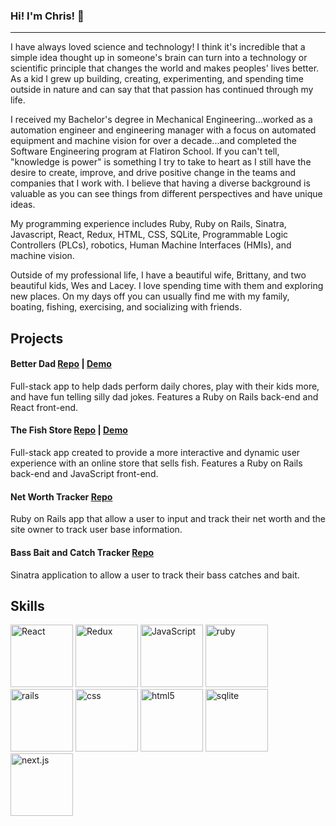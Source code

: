 ### Hi! I'm Chris! 👋
---

I have always loved science and technology! I think it's incredible that a simple idea thought up in someone's brain can turn into a technology or scientific principle that changes the world and makes peoples' lives better. As a kid I grew up building, creating, experimenting, and spending time outside in nature and can say that that passion has continued through my life.

I received my Bachelor's degree in Mechanical Engineering...worked as a automation engineer and engineering manager with a focus on automated equipment and machine vision for over a decade...and completed the Software Engineering program at Flatiron School. If you can't tell, "knowledge is power" is something I try to take to heart as I still have the desire to create, improve, and drive positive change in the teams and companies that I work with. I believe that having a diverse background is valuable as you can see things from different perspectives and have unique ideas.

My programming experience includes Ruby, Ruby on Rails, Sinatra, Javascript, React, Redux, HTML, CSS, SQLite, Programmable Logic Controllers (PLCs), robotics, Human Machine Interfaces (HMIs), and machine vision.

Outside of my professional life, I have a beautiful wife, Brittany, and two beautiful kids, Wes and Lacey. I love spending time with them and exploring new places. On my days off you can usually find me with my family, boating, fishing, exercising, and socializing with friends.

## Projects
#### Better Dad [Repo](https://github.com/ChrisBaum89/better-dad) | [Demo](https://youtu.be/JhE0Ln7CYAQ)
Full-stack app to help dads perform daily chores, play with their kids more, and have fun telling silly dad jokes. Features a Ruby on Rails back-end and React front-end.

#### The Fish Store [Repo](https://github.com/ChrisBaum89/fish-project) | [Demo](https://youtu.be/TzoA2c5ER-o)
Full-stack app created to provide a more interactive and dynamic user experience with an online store that sells fish. Features a Ruby on Rails back-end and JavaScript front-end.

#### Net Worth Tracker [Repo](https://github.com/ChrisBaum89/NetWorth_Porfolio_Project_3)
Ruby on Rails app that allow a user to input and track their net worth and the site owner to track user base information.

#### Bass Bait and Catch Tracker [Repo](https://github.com/ChrisBaum89/Sinatra_Portfolio_Project)
Sinatra application to allow a user to track their bass catches and bait.

## Skills
<img src="https://cdn.jsdelivr.net/gh/devicons/devicon/icons/react/react-original.svg" alt="React" width="100"/> <img src="https://cdn.jsdelivr.net/gh/devicons/devicon/icons/redux/redux-original.svg" alt="Redux" width="100"/> <img src="https://cdn.jsdelivr.net/gh/devicons/devicon/icons/javascript/javascript-original.svg" alt="JavaScript" width="100"/> <img src="https://cdn.jsdelivr.net/gh/devicons/devicon/icons/ruby/ruby-plain.svg" alt="ruby" width="100"/> <img src="https://cdn.jsdelivr.net/gh/devicons/devicon/icons/rails/rails-plain-wordmark.svg" alt="rails" width="100"/> <img src="https://cdn.jsdelivr.net/gh/devicons/devicon/icons/css3/css3-original-wordmark.svg" alt="css" width="100"/> <img src="https://cdn.jsdelivr.net/gh/devicons/devicon/icons/html5/html5-original-wordmark.svg" alt="html5" width="100"/> <img src="https://cdn.jsdelivr.net/gh/devicons/devicon/icons/sqlite/sqlite-original.svg" alt="sqlite" width="100"/>
<img src="https://images.ctfassets.net/c63hsprlvlya/IacLLeOBR5WCvdCPqKuff/6860b5cc464c4f54703a2befa3f706b4/nextjs3.webp" alt="next.js" width="100"/>

<!--
**ChrisBaum89/ChrisBaum89** is a ✨ _special_ ✨ repository because its `README.md` (this file) appears on your GitHub profile.

Here are some ideas to get you started:

- 🔭 I’m currently working on ...
- 🌱 I’m currently learning ...
- 👯 I’m looking to collaborate on ...
- 🤔 I’m looking for help with ...
- 💬 Ask me about ...
- 📫 How to reach me: ...
- 😄 Pronouns: ...
- ⚡ Fun fact: ...
-->
